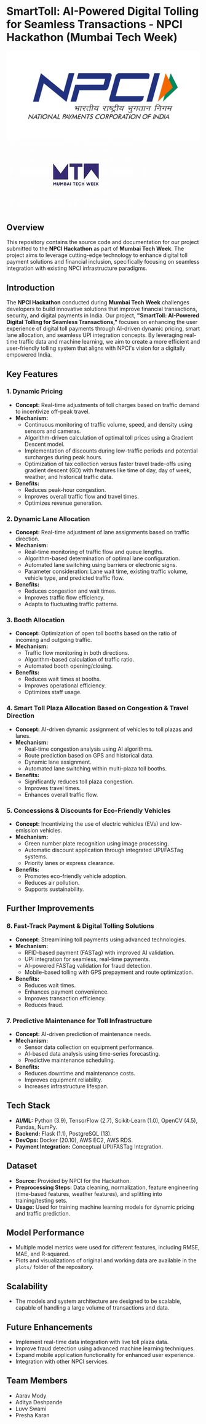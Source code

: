 # SmartToll: AI-Powered Digital Tolling for Seamless Transactions - NPCI Hackathon (Mumbai Tech Week)

![NPCI Logo](images/NPCI-Logo.png)
![Mumbai Tech Week Logo](images/mtw.jpg)

## Overview
This repository contains the source code and documentation for our project submitted to the **NPCI Hackathon** as part of **Mumbai Tech Week**. The project aims to leverage cutting-edge technology to enhance digital toll payment solutions and financial inclusion, specifically focusing on seamless integration with existing NPCI infrastructure paradigms.

## Introduction
The **NPCI Hackathon** conducted during **Mumbai Tech Week** challenges developers to build innovative solutions that improve financial transactions, security, and digital payments in India. Our project, **"SmartToll: AI-Powered Digital Tolling for Seamless Transactions,"** focuses on enhancing the user experience of digital toll payments through AI-driven dynamic pricing, smart lane allocation, and seamless UPI integration concepts. By leveraging real-time traffic data and machine learning, we aim to create a more efficient and user-friendly tolling system that aligns with NPCI's vision for a digitally empowered India.

## Key Features

### 1. Dynamic Pricing

* **Concept:** Real-time adjustments of toll charges based on traffic demand to incentivize off-peak travel.
* **Mechanism:**
    * Continuous monitoring of traffic volume, speed, and density using sensors and cameras.
    * Algorithm-driven calculation of optimal toll prices using a Gradient Descent model.
    * Implementation of discounts during low-traffic periods and potential surcharges during peak hours.
    * Optimization of tax collection versus faster travel trade-offs using gradient descent (GD) with features like time of day, day of week, weather, and historical traffic data.
* **Benefits:**
    * Reduces peak-hour congestion.
    * Improves overall traffic flow and travel times.
    * Optimizes revenue generation.

### 2. Dynamic Lane Allocation

* **Concept:** Real-time adjustment of lane assignments based on traffic direction.
* **Mechanism:**
    * Real-time monitoring of traffic flow and queue lengths.
    * Algorithm-based determination of optimal lane configuration.
    * Automated lane switching using barriers or electronic signs.
    * Parameter consideration: Lane wait time, existing traffic volume, vehicle type, and predicted traffic flow.
* **Benefits:**
    * Reduces congestion and wait times.
    * Improves traffic flow efficiency.
    * Adapts to fluctuating traffic patterns.

### 3. Booth Allocation

* **Concept:** Optimization of open toll booths based on the ratio of incoming and outgoing traffic.
* **Mechanism:**
    * Traffic flow monitoring in both directions.
    * Algorithm-based calculation of traffic ratio.
    * Automated booth opening/closing.
* **Benefits:**
    * Reduces wait times at booths.
    * Improves operational efficiency.
    * Optimizes staff usage.

### 4. Smart Toll Plaza Allocation Based on Congestion & Travel Direction

* **Concept:** AI-driven dynamic assignment of vehicles to toll plazas and lanes.
* **Mechanism:**
    * Real-time congestion analysis using AI algorithms.
    * Route prediction based on GPS and historical data.
    * Dynamic lane assignment.
    * Automated lane switching within multi-plaza toll booths.
* **Benefits:**
    * Significantly reduces toll plaza congestion.
    * Improves travel times.
    * Enhances overall traffic flow.

### 5. Concessions & Discounts for Eco-Friendly Vehicles

* **Concept:** Incentivizing the use of electric vehicles (EVs) and low-emission vehicles.
* **Mechanism:**
    * Green number plate recognition using image processing.
    * Automatic discount application through integrated UPI/FASTag systems.
    * Priority lanes or express clearance.
* **Benefits:**
    * Promotes eco-friendly vehicle adoption.
    * Reduces air pollution.
    * Supports sustainability.

## Further Improvements

### 6. Fast-Track Payment & Digital Tolling Solutions

* **Concept:** Streamlining toll payments using advanced technologies.
* **Mechanism:**
    * RFID-based payment (FASTag) with improved AI validation.
    * UPI integration for seamless, real-time payments.
    * AI-powered FASTag validation for fraud detection.
    * Mobile-based tolling with GPS prepayment and route optimization.
* **Benefits:**
    * Reduces wait times.
    * Enhances payment convenience.
    * Improves transaction efficiency.
    * Reduces fraud.

### 7. Predictive Maintenance for Toll Infrastructure

* **Concept:** AI-driven prediction of maintenance needs.
* **Mechanism:**
    * Sensor data collection on equipment performance.
    * AI-based data analysis using time-series forecasting.
    * Predictive maintenance scheduling.
* **Benefits:**
    * Reduces downtime and maintenance costs.
    * Improves equipment reliability.
    * Increases infrastructure lifespan.

## Tech Stack

* **AI/ML:** Python (3.9), TensorFlow (2.7), Scikit-Learn (1.0), OpenCV (4.5), Pandas, NumPy.
* **Backend:** Flask (1.1), PostgreSQL (13).
* **DevOps:** Docker (20.10), AWS EC2, AWS RDS.
* **Payment Integration:** Conceptual UPI/FASTag Integration.

## Dataset

* **Source:** Provided by NPCI for the Hackathon.
* **Preprocessing Steps:** Data cleaning, normalization, feature engineering (time-based features, weather features), and splitting into training/testing sets.
* **Usage:** Used for training machine learning models for dynamic pricing and traffic prediction.

## Model Performance

* Multiple model metrics were used for different features, including RMSE, MAE, and R-squared.
* Plots and visualizations of original and working data are available in the `plots/` folder of the repository.

## Scalability

* The models and system architecture are designed to be scalable, capable of handling a large volume of transactions and data.

## Future Enhancements

* Implement real-time data integration with live toll plaza data.
* Improve fraud detection using advanced machine learning techniques.
* Expand mobile application functionality for enhanced user experience.
* Integration with other NPCI services.

## Team Members

* Aarav Mody
* Aditya Deshpande
* Luvv Swami
* Presha Karan 
